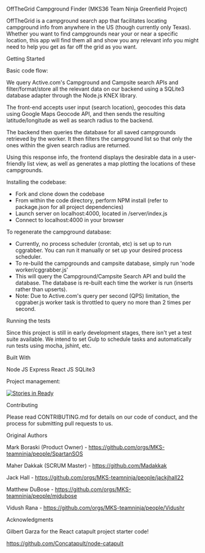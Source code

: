 
OffTheGrid Campground Finder
(MKS36 Team Ninja Greenfield Project)

OffTheGrid is a campground search app that facilitates locating campground info from anywhere in the US (though currently only Texas). Whether you want to find campgrounds near your or near a specific location, this app will find them all and show you any relevant info you might need to help you get as far off the grid as you want.

Getting Started

Basic code flow:

We query Active.com's Campground and Campsite search APIs and filter/format/store all the relevant data on our backend using a SQLite3 database adapter through the Node.js KNEX library.

The front-end accepts user input (search location), geocodes this data using Google Maps Geocode API, and then sends the resulting latitude/longitude as well as search radius to the backend.

The backend then queries the database for all saved campgrounds retrieved by the worker. It then filters the campground list so that only the ones within the given search radius are returned.

Using this response info, the frontend displays the desirable data in a user-friendly list view, as well as generates a map plotting the locations of these campgrounds.

Installing the codebase:

- Fork and clone down the codebase
- From within the code directory, perform NPM install (refer to package.json for all project dependencies)
- Launch server on localhost:4000, located in /server/index.js
- Connect to localhost:4000 in your browser

To regenerate the campground database:

- Currently, no process scheduler (crontab, etc) is set up to run cggrabber. You can run it manually or set up your desired process scheduler.
- To re-build the campgrounds and campsite database, simply run 'node worker/cggrabber.js'
- This will query the Campground/Campsite Search API and build the database. The database is re-built each time the worker is run (inserts rather than upserts).
- Note: Due to Active.com's query per second (QPS) limitation, the cggraber.js worker task is throttled to query no more than 2 times per second.

Running the tests

Since this project is still in early development stages, there isn't yet a test suite available. We intend to set Gulp to schedule tasks and automatically run tests using mocha, jshint, etc.

Built With

Node JS
Express
React JS
SQLite3


Project management:

[![Stories in Ready](https://badge.waffle.io/MKS-teamninja/teamninja.png?label=ready&title=Ready)](http://waffle.io/MKS-teamninja/teamninja)

Contributing

Please read CONTRIBUTING.md for details on our code of conduct, and the process for submitting pull requests to us.

Original Authors

Mark Boraski (Product Owner) - https://github.com/orgs/MKS-teamninja/people/SpartanSOS

Maher Dakkak (SCRUM Master) - https://github.com/Madakkak

Jack Hall - https://github.com/orgs/MKS-teamninja/people/jackjhall22

Matthew DuBose - https://github.com/orgs/MKS-teamninja/people/mjdubose

Vidush Rana - https://github.com/orgs/MKS-teamninja/people/Vidushr

Acknowledgments

Gilbert Garza for the React catapult project starter code!

https://github.com/Concatapult/node-catapult
